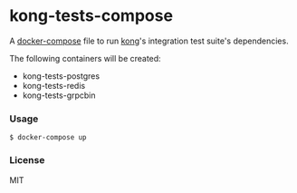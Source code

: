 # kong-tests-compose

A [docker-compose] file to run [kong]'s integration test suite's dependencies.

The following containers will be created:

- kong-tests-postgres
- kong-tests-redis
- kong-tests-grpcbin

### Usage

```
$ docker-compose up
```

### License

MIT

[docker-compose]: https://docs.docker.com/compose/
[kong]: https://github.com/Kong/kong
